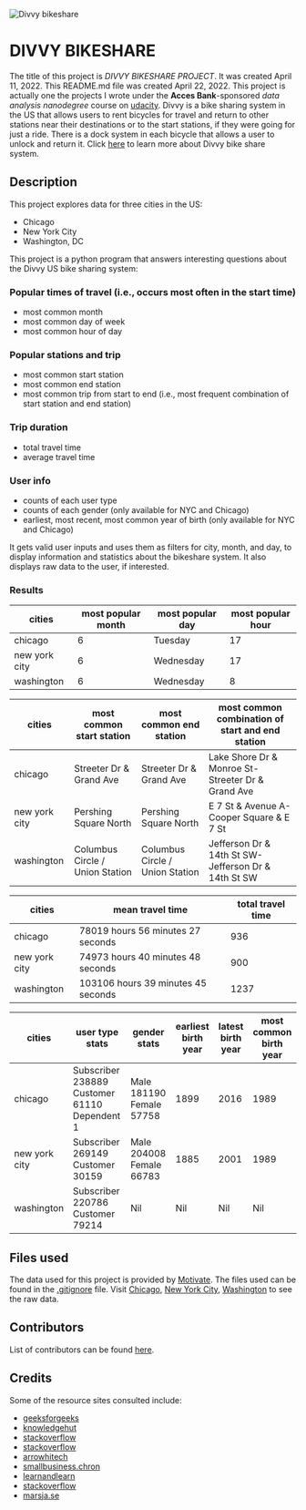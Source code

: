 
![Divvy bikeshare](https://user-images.githubusercontent.com/103776681/169701283-31863917-0778-4933-a262-d2a80732e068.png)
# DIVVY BIKESHARE

The title of this project is _DIVVY BIKESHARE PROJECT_. It was created April 11, 2022. This README.md file was created April 22, 2022. This project is actually one the projects I wrote under the **Acces Bank**-sponsored _data analysis nanodegree_ course on [udacity](https://www.udacity.com/). Divvy is a bike sharing system in the US that allows users to rent bicycles for travel and return to other stations near their destinations or to the start stations, if they were going for just a ride. There is a dock system in each bicycle that allows a user to unlock and return it. Click [here](https://en.wikipedia.org/wiki/Divvy) to learn more about Divvy bike share system.


## Description
This project explores data for three cities in the US: 
- Chicago 
- New York City 
- Washington, DC 

This project is a python program that answers interesting questions about the Divvy US bike sharing system:

### Popular times of travel (i.e., occurs most often in the start time)

- most common month
- most common day of week
- most common hour of day

### Popular stations and trip

- most common start station
- most common end station
- most common trip from start to end (i.e., most frequent combination of start station and end station)

### Trip duration

- total travel time
- average travel time

### User info

- counts of each user type
- counts of each gender (only available for NYC and Chicago)
- earliest, most recent, most common year of birth (only available for NYC and Chicago)

It gets valid user inputs and uses them as filters for city, month, and day, to display information and statistics about the bikeshare system. It also displays raw data to the user, if interested.

### Results

| cities | most popular month | most popular day | most popular hour |
| ------ | ------ | ------ | ------ |
| chicago | 6 | Tuesday | 17 |
| new york city | 6 | Wednesday | 17 |
| washington | 6 | Wednesday | 8 |


| cities | most common start station | most common end station | most common combination of start and end station |
| ------ | ------ | ------ | ------ |
| chicago | Streeter Dr & Grand Ave | Streeter Dr & Grand Ave | Lake Shore Dr & Monroe St-Streeter Dr & Grand Ave |
| new york city | Pershing Square North | Pershing Square North | E 7 St & Avenue A-Cooper Square & E 7 St |
| washington | Columbus Circle / Union Station | Columbus Circle / Union Station | Jefferson Dr & 14th St SW-Jefferson Dr & 14th St SW |


| cities | mean travel time | total travel time |
| ------ | ------ | ------ |
| chicago | 78019 hours 56 minutes 27 seconds | 936 |
| new york city | 74973 hours 40 minutes 48 seconds | 900 |
| washington | 103106 hours 39 minutes 45 seconds | 1237 |


| cities | user type stats | gender stats | earliest birth year | latest birth year | most common birth year |
| ------ | ------ | ------ | ------ | ------ | ------ |
| chicago | Subscriber    238889  Customer       61110  Dependent          1 | Male      181190  Female     57758 | 1899 | 2016 |1989 |
| new york city | Subscriber    269149  Customer       30159 | Male      204008  Female     66783 | 1885 | 2001 | 1989 |
| washington | Subscriber    220786  Customer       79214 | Nil | Nil | Nil | Nil |


## Files used
The data used for this project is provided by [Motivate](https://www.motivateco.com/). The files used can be found in the [.gitignore](https://github.com/ndoladimeji/pdsnd_github/blob/44ad803be3153b09f507c7ca74e0563d56a30d3f/.gitignore) file. Visit [Chicago](https://www.divvybikes.com/system-data), [New York City](https://www.citibikenyc.com/system-data), [Washington](https://www.capitalbikeshare.com/system-data) to see the raw data.


## Contributors
List of contributors can be found [here](https://github.com/ndoladimeji/bikeshare_project/settings/access).


## Credits
Some of the resource sites consulted include: 
- [geeksforgeeks](https://www.geeksforgeeks.org/taking-input-in-python/amp/)
- [knowledgehut](https://www.knowledgehut.com/blog/programming/run-python-scripts)
- [stackoverflow](https://stackoverflow.com/questions/1016814/what-to-do-with-unexpected-indent-in-python)
- [stackoverflow](https://stackoverflow.com/questions/23294658/asking-the-user-for-input-until-they-give-a-valid-response)
- [arrowhitech](https://www.arrowhitech.com/typeerror-nonetype-object-is-not-iterable/)
- [smallbusiness.chron](https://smallbusiness.chron.com/making-raw-input-lowercase-python-31840.html)
- [learnandlearn](https://learnandlearn.com/python-programming/python-reference/find-calculate-mode-python-using-mode-function)
- [stackoverflow](https://stackoverflow.com/questions/63229237/finding-the-most-frequent-combination-in-dataframe)
- [marsja.se](https://www.marsja.se/pandas-count-occurrences-in-column-unique-values/)



